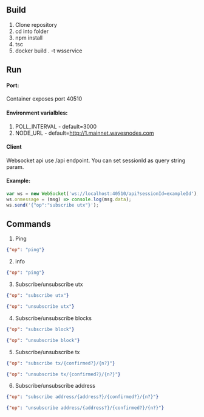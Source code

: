 ## Build

1. Clone repository
2. cd into folder
3. npm install
4. tsc
5. docker build . -t wsservice

## Run

#### Port:
Container exposes port 40510

#### Environment varialbles:
1. POLL_INTERVAL - default=3000
2. NODE_URL - default=http://1.mainnet.wavesnodes.com 

#### Client
Websocket api use /api endpoint. You can set sessionId as query string param.
#### Example:
```javascript
var ws = new WebSocket('ws://localhost:40510/api?sessionId=exampleId');
ws.onmessage = (msg) => console.log(msg.data);
ws.send('{"op":"subscribe utx"}');
```
## Commands
1. Ping
```json
{"op": "ping"}
```
2. info
```json
{"op": "ping"}
```
3. Subscribe/unsubscribe utx
```json
{"op": "subscribe utx"}
```
```json
{"op": "unsubscribe utx"}
```
4. Subscribe/unsubscribe blocks
```json
{"op": "subscribe block"}
```
```json
{"op": "unsubscribe block"}
```
5. Subscribe/unsubscribe tx
```json
{"op": "subscribe tx/{confirmed?}/{n?}"}
```
```json
{"op": "unsubscribe tx/{confirmed?}/{n?}"}
```
6. Subscribe/unsubscribe address
```json
{"op": "subscribe address/{address?}/{confirmed?}/{n?}"}
```
```json
{"op": "unsubscribe address/{address?}/{confirmed?}/{n?}"}
```